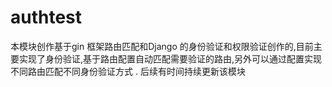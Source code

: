 # authtest
本模块创作基于gin 框架路由匹配和Django 的身份验证和权限验证创作的,目前主要实现了身份验证,基于路由配置自动匹配需要验证的路由,另外可以通过配置实现不同路由匹配不同身份验证方式 .
	后续有时间持续更新该模块
